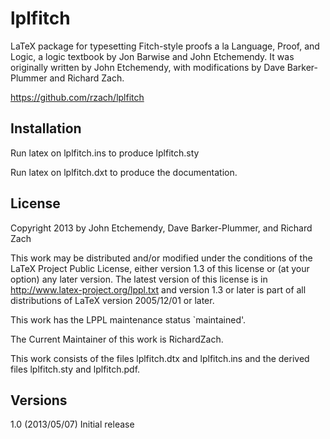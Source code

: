 lplfitch
========

LaTeX package for typesetting Fitch-style proofs a la Language, Proof, 
and Logic, a logic textbook by Jon Barwise and John Etchemendy. It was 
originally written by John Etchemendy, with modifications by 
Dave Barker-Plummer and Richard Zach.

https://github.com/rzach/lplfitch

Installation
------------

Run latex on lplfitch.ins to produce lplfitch.sty

Run latex on lplfitch.dxt to produce the documentation.

License
-------

Copyright 2013 by John Etchemendy, Dave Barker-Plummer, and Richard Zach

This work may be distributed and/or modified under the
conditions of the LaTeX Project Public License, either version 1.3
of this license or (at your option) any later version.
The latest version of this license is in
   http://www.latex-project.org/lppl.txt
and version 1.3 or later is part of all distributions of LaTeX
version 2005/12/01 or later.

This work has the LPPL maintenance status `maintained'.

The Current Maintainer of this work is RichardZach.

This work consists of the files lplfitch.dtx and lplfitch.ins
and the derived files lplfitch.sty and lplfitch.pdf.

Versions
--------

1.0 (2013/05/07) Initial release

